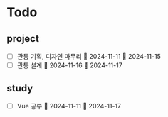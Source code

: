 # Todo
## project
- [ ] 관통 기획, 디자인 마무리 🛫 2024-11-11 📅 2024-11-15 
- [ ] 관통 설계 🛫 2024-11-16 📅 2024-11-17 
## study
- [ ] Vue 공부 🛫 2024-11-11 📅 2024-11-17 
